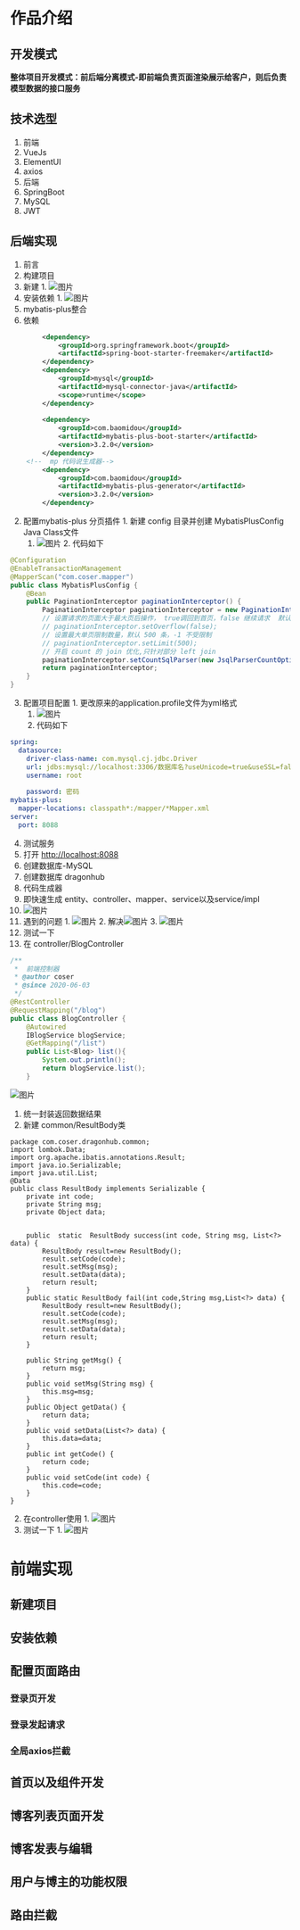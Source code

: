 # 作品介绍

## 开发模式

**整体项目开发模式：前后端分离模式-即前端负责页面渲染展示给客户，则后负责模型数据的接口服务**

## 技术选型

1. 前端
  1. VueJs
  2. ElementUI
  3. axios
2. 后端
  1. SpringBoot
  2. MySQL
  3. JWT
## 后端实现

1. 前言
2. 构建项目
  1. 新建
    1. ![图片](https://uploader.shimo.im/f/5gp4x8otr7YJrd84.png!thumbnail)
  2. 安装依赖
    1.   ![图片](https://uploader.shimo.im/f/mUvGMK0sgU10W1Ry.png!thumbnail)
3. mybatis-plus整合
  1. 依赖
```xml
        <dependency>
            <groupId>org.springframework.boot</groupId>
            <artifactId>spring-boot-starter-freemaker</artifactId>
        </dependency>
        <dependency>
            <groupId>mysql</groupId>
            <artifactId>mysql-connector-java</artifactId>
            <scope>runtime</scope>
        </dependency>
 
        <dependency>
            <groupId>com.baomidou</groupId>
            <artifactId>mybatis-plus-boot-starter</artifactId>
            <version>3.2.0</version>
        </dependency>
    <!--  mp 代码说生成器-->
        <dependency>
            <groupId>com.baomidou</groupId>
            <artifactId>mybatis-plus-generator</artifactId>
            <version>3.2.0</version>
        </dependency>
```
  2. 配置mybatis-plus 分页插件
    1. 新建 config 目录并创建 MybatisPlusConfig Java Class文件
      1. ![图片](https://uploader.shimo.im/f/HoQK9bjOvOghVjez.png!thumbnail)
    2. 代码如下
```java
@Configuration
@EnableTransactionManagement
@MapperScan("com.coser.mapper")
public class MybatisPlusConfig {
    @Bean
    public PaginationInterceptor paginationInterceptor() {
        PaginationInterceptor paginationInterceptor = new PaginationInterceptor();
        // 设置请求的页面大于最大页后操作， true调回到首页，false 继续请求  默认false
        // paginationInterceptor.setOverflow(false);
        // 设置最大单页限制数量，默认 500 条，-1 不受限制
        // paginationInterceptor.setLimit(500);
        // 开启 count 的 join 优化,只针对部分 left join
        paginationInterceptor.setCountSqlParser(new JsqlParserCountOptimize(true));
        return paginationInterceptor;
    }
}
```
  3. 配置项目配置
    1. 更改原来的application.profile文件为yml格式
      1. ![图片](https://uploader.shimo.im/f/9Vp7U0texnppWOc3.png!thumbnail)
      2. 代码如下
```yaml
spring:
  datasource:
    driver-class-name: com.mysql.cj.jdbc.Driver
    url: jdbs:mysql://localhost:3306/数据库名?useUnicode=true&useSSL=false&characterEncoding=utf8&serverTimezone=Asia/Beijing
    username: root
    
    password: 密码
mybatis-plus:
  mapper-locations: classpath*:/mapper/*Mapper.xml
server:
  port: 8088
```
  4. 测试服务
  5. 打开 [http://localhost:8088](http://localhost:8088)
4. 创建数据库-MySQL
  1. 创建数据库 dragonhub
5. 代码生成器
  1. 即快速生成 entity、controller、mapper、service以及service/impl
  2. ![图片](https://uploader.shimo.im/f/tnnUUaeFdIXEMciv.png!thumbnail)
  3. 遇到的问题
    1. ![图片](https://uploader.shimo.im/f/FfOSSE7BogWB3gpa.png!thumbnail)
    2. 解决![图片](https://uploader.shimo.im/f/Aj9kxRksqUNZewyx.png!thumbnail)
    3. ![图片](https://uploader.shimo.im/f/uO2h6AkBxQWOZaX6.png!thumbnail)
  4. 测试一下
  1. 在 controller/BlogController
```java
/**
 *  前端控制器
 * @author coser
 * @since 2020-06-03
 */
@RestController
@RequestMapping("/blog")
public class BlogController {
    @Autowired
    IBlogService blogService;
    @GetMapping("/list")
    public List<Blog> list(){
        System.out.println();
        return blogService.list();
    }
```
![图片](https://uploader.shimo.im/f/SldfFPJDrefBrZF5.png!thumbnail)

1. 统一封装返回数据结果
  1. 新建 common/ResultBody类
```plain
package com.coser.dragonhub.common;
import lombok.Data;
import org.apache.ibatis.annotations.Result;
import java.io.Serializable;
import java.util.List;
@Data
public class ResultBody implements Serializable {
    private int code;
    private String msg;
    private Object data;


    public  static  ResultBody success(int code, String msg, List<?> data) {
        ResultBody result=new ResultBody();
        result.setCode(code);
        result.setMsg(msg);
        result.setData(data);
        return result;
    }
    public static ResultBody fail(int code,String msg,List<?> data) {
        ResultBody result=new ResultBody();
        result.setCode(code);
        result.setMsg(msg);
        result.setData(data);
        return result;
    }

    public String getMsg() {
        return msg;
    }
    public void setMsg(String msg) {
        this.msg=msg;
    }
    public Object getData() {
        return data;
    }
    public void setData(List<?> data) {
        this.data=data;
    }
    public int getCode() {
        return code;
    }
    public void setCode(int code) {
        this.code=code;
    }
}
```
  2. 在controller使用
    1. ![图片](https://uploader.shimo.im/f/DcGREOYDuSh5kzHf.png!thumbnail)
  3. 测试一下
    1. ![图片](https://uploader.shimo.im/f/3V5XSs8aC1tEy6g8.png!thumbnail)
# 前端实现

## 新建项目 

## 安装依赖

## 配置页面路由

### 登录页开发

### 登录发起请求

### 全局axios拦截

## 首页以及组件开发

## 博客列表页面开发

## 博客发表与编辑

## 用户与博主的功能权限

## 路由拦截

# 


